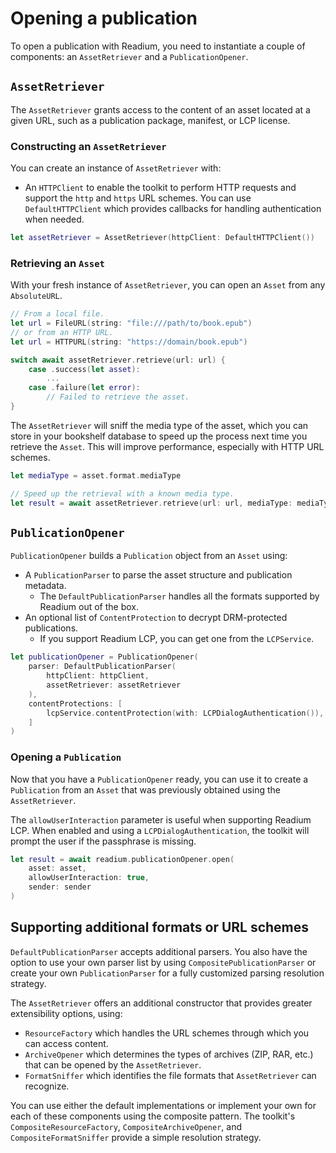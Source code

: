 # Opening a publication

To open a publication with Readium, you need to instantiate a couple of components: an `AssetRetriever` and a `PublicationOpener`.

## `AssetRetriever`

The `AssetRetriever` grants access to the content of an asset located at a given URL, such as a publication package, manifest, or LCP license.

### Constructing an `AssetRetriever`

You can create an instance of `AssetRetriever` with:

* An `HTTPClient` to enable the toolkit to perform HTTP requests and support the `http` and `https` URL schemes. You can use `DefaultHTTPClient` which provides callbacks for handling authentication when needed.

```swift
let assetRetriever = AssetRetriever(httpClient: DefaultHTTPClient())
```

### Retrieving an `Asset`

With your fresh instance of `AssetRetriever`, you can open an `Asset` from any `AbsoluteURL`.

```swift
// From a local file.
let url = FileURL(string: "file:///path/to/book.epub")
// or from an HTTP URL.
let url = HTTPURL(string: "https://domain/book.epub")

switch await assetRetriever.retrieve(url: url) {
    case .success(let asset):
        ...
    case .failure(let error):
        // Failed to retrieve the asset.
}
```

The `AssetRetriever` will sniff the media type of the asset, which you can store in your bookshelf database to speed up the process next time you retrieve the `Asset`. This will improve performance, especially with HTTP URL schemes.

```swift
let mediaType = asset.format.mediaType

// Speed up the retrieval with a known media type.
let result = await assetRetriever.retrieve(url: url, mediaType: mediaType)
```

## `PublicationOpener`

`PublicationOpener` builds a `Publication` object from an `Asset` using:

* A `PublicationParser` to parse the asset structure and publication metadata.
    * The `DefaultPublicationParser` handles all the formats supported by Readium out of the box.
* An optional list of `ContentProtection` to decrypt DRM-protected publications.
    * If you support Readium LCP, you can get one from the `LCPService`.

```swift
let publicationOpener = PublicationOpener(
    parser: DefaultPublicationParser(
        httpClient: httpClient,
        assetRetriever: assetRetriever
    ),
    contentProtections: [
        lcpService.contentProtection(with: LCPDialogAuthentication()),
    ]
)
```

### Opening a `Publication`

Now that you have a `PublicationOpener` ready, you can use it to create a `Publication` from an `Asset` that was previously obtained using the `AssetRetriever`.

The `allowUserInteraction` parameter is useful when supporting Readium LCP. When enabled and using a `LCPDialogAuthentication`, the toolkit will prompt the user if the passphrase is missing.

```swift
let result = await readium.publicationOpener.open(
    asset: asset,
    allowUserInteraction: true,
    sender: sender
)
```

## Supporting additional formats or URL schemes

`DefaultPublicationParser` accepts additional parsers. You also have the option to use your own parser list by using `CompositePublicationParser` or create your own `PublicationParser` for a fully customized parsing resolution strategy.

The `AssetRetriever` offers an additional constructor that provides greater extensibility options, using:

* `ResourceFactory` which handles the URL schemes through which you can access content.
* `ArchiveOpener` which determines the types of archives (ZIP, RAR, etc.) that can be opened by the `AssetRetriever`.
* `FormatSniffer` which identifies the file formats that `AssetRetriever` can recognize.

You can use either the default implementations or implement your own for each of these components using the composite pattern. The toolkit's `CompositeResourceFactory`, `CompositeArchiveOpener`, and `CompositeFormatSniffer` provide a simple resolution strategy.

